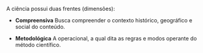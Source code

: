 A ciência possui duas frentes (dimensões):

- **Compreensiva**
Busca compreender o contexto histórico, geográfico e social do conteúdo.

- **Metodológica**
A operacional, a qual dita as regras e modos operante do método científico.